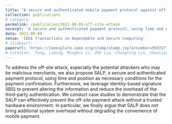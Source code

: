 ```yaml
---
title: "A secure and authenticated mobile payment protocol against off-site attack strategy"
collection: publications
# category: 
permalink: /publication/2021-08-04-off-site-attack
excerpt: 'A secure and authenticated payment protocol, using time and position as necessary conditions for the payment confirmation'
date: 2021-08-04
venue: 'IEEE Transactions on Dependable and Secure Computing'
# slidesurl: ''
paperurl: 'https://ieeexplore.ieee.org/stamp/stamp.jsp?arnumber=9507277&casa_token=PRvWsNXbV54AAAAA:ZifrIcjZwo-NjbV3fTjLMGJakE7nRhyqPgfO0J0X0TuJBfa-1139a8JmKrNjdEIKAEzQVQwC&tag=1'
# citation: 'Fang, Liming, Minghui Li, Zhe Liu, Changting Lin, Shouling Ji, Anni Zhou, Willy Susilo, and Chunpeng Ge. "A secure and authenticated mobile payment protocol against off-site attack strategy." IEEE Transactions on Dependable and Secure Computing 19, no. 5 (2021): 3564-3578.'
---
```

To address the off-site attack, especially the potential attackers who may be malicious merchants, we also propose SALP, a secure and authenticated payment protocol, using time and position as necessary conditions for the payment confirmation. Furthermore, we leverage identity-based signature (IBS) to prevent altering the information and reduce the overhead of the third-party authentication. We conduct case studies to demonstrate that the SALP can effectively prevent the off-site payment attack without a trusted hardware environment. In particular, we finally argue that SALP does not bring additional system overhead without degrading the convenience of mobile payment.